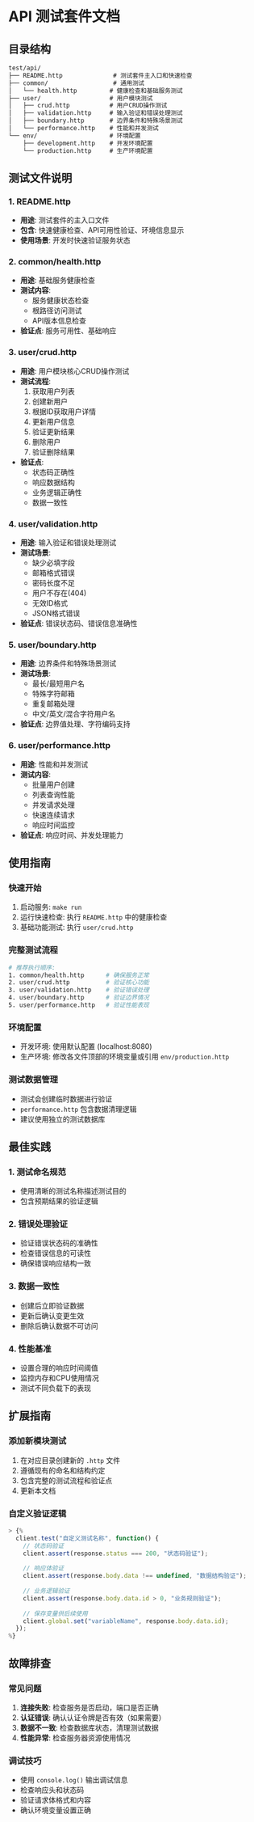 # API 测试套件文档

## 目录结构

```txt
test/api/
├── README.http              # 测试套件主入口和快速检查
├── common/                  # 通用测试
│   └── health.http         # 健康检查和基础服务测试
├── user/                   # 用户模块测试
│   ├── crud.http           # 用户CRUD操作测试
│   ├── validation.http     # 输入验证和错误处理测试
│   ├── boundary.http       # 边界条件和特殊场景测试
│   └── performance.http    # 性能和并发测试
└── env/                    # 环境配置
    ├── development.http    # 开发环境配置
    └── production.http     # 生产环境配置
```

## 测试文件说明

### 1. README.http

- **用途**: 测试套件的主入口文件
- **包含**: 快速健康检查、API可用性验证、环境信息显示
- **使用场景**: 开发时快速验证服务状态

### 2. common/health.http

- **用途**: 基础服务健康检查
- **测试内容**:
  - 服务健康状态检查
  - 根路径访问测试
  - API版本信息检查
- **验证点**: 服务可用性、基础响应

### 3. user/crud.http

- **用途**: 用户模块核心CRUD操作测试
- **测试流程**:
  1. 获取用户列表
  2. 创建新用户
  3. 根据ID获取用户详情
  4. 更新用户信息
  5. 验证更新结果
  6. 删除用户
  7. 验证删除结果
- **验证点**:
  - 状态码正确性
  - 响应数据结构
  - 业务逻辑正确性
  - 数据一致性

### 4. user/validation.http

- **用途**: 输入验证和错误处理测试
- **测试场景**:
  - 缺少必填字段
  - 邮箱格式错误
  - 密码长度不足
  - 用户不存在(404)
  - 无效ID格式
  - JSON格式错误
- **验证点**: 错误状态码、错误信息准确性

### 5. user/boundary.http

- **用途**: 边界条件和特殊场景测试
- **测试场景**:
  - 最长/最短用户名
  - 特殊字符邮箱
  - 重复邮箱处理
  - 中文/英文/混合字符用户名
- **验证点**: 边界值处理、字符编码支持

### 6. user/performance.http

- **用途**: 性能和并发测试
- **测试内容**:
  - 批量用户创建
  - 列表查询性能
  - 并发请求处理
  - 快速连续请求
  - 响应时间监控
- **验证点**: 响应时间、并发处理能力

## 使用指南

### 快速开始

1. 启动服务: `make run`
2. 运行快速检查: 执行 `README.http` 中的健康检查
3. 基础功能测试: 执行 `user/crud.http`

### 完整测试流程

```bash
# 推荐执行顺序:
1. common/health.http      # 确保服务正常
2. user/crud.http          # 验证核心功能
3. user/validation.http    # 验证错误处理
4. user/boundary.http      # 验证边界情况
5. user/performance.http   # 验证性能表现
```

### 环境配置

- 开发环境: 使用默认配置 (localhost:8080)
- 生产环境: 修改各文件顶部的环境变量或引用 `env/production.http`

### 测试数据管理

- 测试会创建临时数据进行验证
- `performance.http` 包含数据清理逻辑
- 建议使用独立的测试数据库

## 最佳实践

### 1. 测试命名规范

- 使用清晰的测试名称描述测试目的
- 包含预期结果的验证逻辑

### 2. 错误处理验证

- 验证错误状态码的准确性
- 检查错误信息的可读性
- 确保错误响应结构一致

### 3. 数据一致性

- 创建后立即验证数据
- 更新后确认变更生效
- 删除后确认数据不可访问

### 4. 性能基准

- 设置合理的响应时间阈值
- 监控内存和CPU使用情况
- 测试不同负载下的表现

## 扩展指南

### 添加新模块测试

1. 在对应目录创建新的 `.http` 文件
2. 遵循现有的命名和结构约定
3. 包含完整的测试流程和验证点
4. 更新本文档

### 自定义验证逻辑

```javascript
> {%
  client.test("自定义测试名称", function() {
    // 状态码验证
    client.assert(response.status === 200, "状态码验证");
    
    // 响应体验证
    client.assert(response.body.data !== undefined, "数据结构验证");
    
    // 业务逻辑验证
    client.assert(response.body.data.id > 0, "业务规则验证");
    
    // 保存变量供后续使用
    client.global.set("variableName", response.body.data.id);
  });
%}
```

## 故障排查

### 常见问题

1. **连接失败**: 检查服务是否启动，端口是否正确
2. **认证错误**: 确认认证令牌是否有效（如果需要）
3. **数据不一致**: 检查数据库状态，清理测试数据
4. **性能异常**: 检查服务器资源使用情况

### 调试技巧

- 使用 `console.log()` 输出调试信息
- 检查响应头和状态码
- 验证请求体格式和内容
- 确认环境变量设置正确
